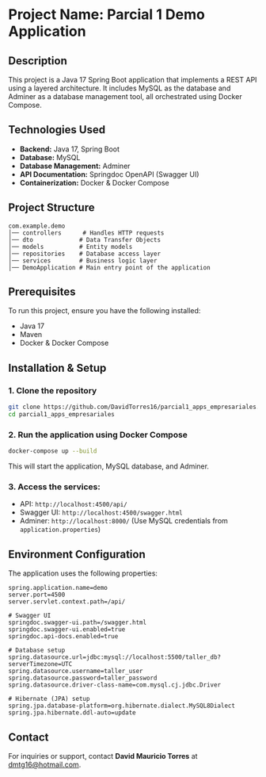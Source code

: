 # Project Name: Parcial 1 Demo Application

## Description
This project is a Java 17 Spring Boot application that implements a REST API using a layered architecture. It includes MySQL as the database and Adminer as a database management tool, all orchestrated using Docker Compose.

## Technologies Used
- **Backend:** Java 17, Spring Boot
- **Database:** MySQL
- **Database Management:** Adminer
- **API Documentation:** Springdoc OpenAPI (Swagger UI)
- **Containerization:** Docker & Docker Compose

## Project Structure
```
com.example.demo
│── controllers      # Handles HTTP requests
│── dto             # Data Transfer Objects
│── models          # Entity models
│── repositories    # Database access layer
│── services        # Business logic layer
│── DemoApplication # Main entry point of the application
```

## Prerequisites
To run this project, ensure you have the following installed:
- Java 17
- Maven
- Docker & Docker Compose

## Installation & Setup
### 1. Clone the repository
```bash
git clone https://github.com/DavidTorres16/parcial1_apps_empresariales.git
cd parcial1_apps_empresariales
```

### 2. Run the application using Docker Compose
```bash
docker-compose up --build
```
This will start the application, MySQL database, and Adminer.

### 3. Access the services:
- API: `http://localhost:4500/api/`
- Swagger UI: `http://localhost:4500/swagger.html`
- Adminer: `http://localhost:8000/` (Use MySQL credentials from `application.properties`)

## Environment Configuration
The application uses the following properties:
```properties
spring.application.name=demo
server.port=4500
server.servlet.context.path=/api/

# Swagger UI
springdoc.swagger-ui.path=/swagger.html
springdoc.swagger-ui.enabled=true
springdoc.api-docs.enabled=true

# Database setup
spring.datasource.url=jdbc:mysql://localhost:5500/taller_db?serverTimezone=UTC
spring.datasource.username=taller_user
spring.datasource.password=taller_password
spring.datasource.driver-class-name=com.mysql.cj.jdbc.Driver

# Hibernate (JPA) setup
spring.jpa.database-platform=org.hibernate.dialect.MySQL8Dialect
spring.jpa.hibernate.ddl-auto=update
```

## Contact
For inquiries or support, contact **David Mauricio Torres** at dmtg16@hotmail.com.

